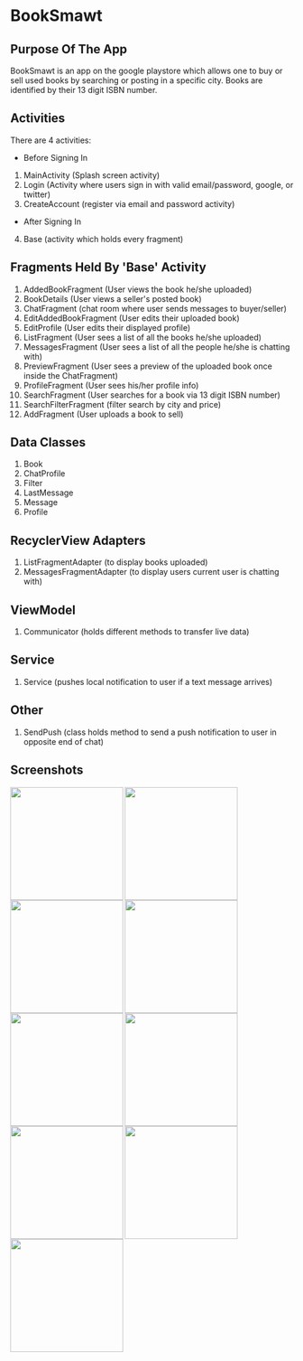 # BookSmawt
## Purpose Of The App
BookSmawt is an app on the google playstore which allows one to buy or sell used books by searching or posting in a specific city. Books are identified by their 13 digit ISBN number.
## Activities
There are 4 activities:
- Before Signing In
1) MainActivity (Splash screen activity)
2) Login (Activity where users sign in with valid email/password, google, or twitter)
3) CreateAccount (register via email and password activity)
- After Signing In
4) Base (activity which holds every fragment)
## Fragments Held By 'Base' Activity
1) AddedBookFragment (User views the book he/she uploaded)
2) BookDetails (User views a seller's posted book)
3) ChatFragment (chat room where user sends messages to buyer/seller)
4) EditAddedBookFragment (User edits their uploaded book)
5) EditProfile (User edits their displayed profile)
6) ListFragment (User sees a list of all the books he/she uploaded)
7) MessagesFragment (User sees a list of all the people he/she is chatting with)
8) PreviewFragment (User sees a preview of the uploaded book once inside the ChatFragment)
9) ProfileFragment (User sees his/her profile info)
10) SearchFragment (User searches for a book via 13 digit ISBN number)
11) SearchFilterFragment (filter search by city and price)
12) AddFragment (User uploads a book to sell)
## Data Classes
1) Book
2) ChatProfile
3) Filter
4) LastMessage
5) Message
6) Profile
## RecyclerView Adapters
1) ListFragmentAdapter (to display books uploaded)
2) MessagesFragmentAdapter (to display users current user is chatting with)
## ViewModel
1) Communicator (holds different methods to transfer live data)
## Service
1) Service (pushes local notification to user if a text message arrives)
## Other
1) SendPush (class holds method to send a push notification to user in opposite end of chat)
## Screenshots
<img align="left" src="https://user-images.githubusercontent.com/51018556/78112358-f92bed80-73b2-11ea-9ee1-2cd254cd793d.png" width="200">
<img align="left" src="https://user-images.githubusercontent.com/51018556/78112362-fa5d1a80-73b2-11ea-8265-5bac7e593bca.png" width="200">
<img align="left" src="https://user-images.githubusercontent.com/51018556/78112365-faf5b100-73b2-11ea-8084-d8dd4b6f769a.png" width="200">
<img src="https://user-images.githubusercontent.com/51018556/78112367-fb8e4780-73b2-11ea-9dc8-56fc7c27eba0.png"
width="200">
<img align="left" src="https://user-images.githubusercontent.com/51018556/78112371-fcbf7480-73b2-11ea-9a65-042798294c68.png" width="200">
<img align="left" src="https://user-images.githubusercontent.com/51018556/78112378-fdf0a180-73b2-11ea-9183-06b1f5bc0131.png" width="200">
<img align="left" src="https://user-images.githubusercontent.com/51018556/78112381-fe893800-73b2-11ea-9fac-e34a8b520ec9.png" width="200">
<img align="left" src="https://user-images.githubusercontent.com/51018556/78112383-ffba6500-73b2-11ea-9999-e2fb1f961fcd.png" width="200">
<img align="left" src="https://user-images.githubusercontent.com/51018556/78112385-0052fb80-73b3-11ea-92a8-74ddb373166d.png" width="200">




